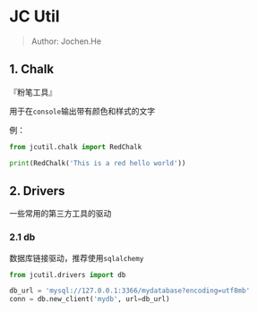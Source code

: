 # JC Util

> Author: Jochen.He


## 1. Chalk

『粉笔工具』

用于在`console`输出带有颜色和样式的文字

例：
```python
from jcutil.chalk import RedChalk

print(RedChalk('This is a red hello world'))
```


## 2. Drivers

一些常用的第三方工具的驱动

### 2.1 db

数据库链接驱动，推荐使用`sqlalchemy`

```python
from jcutil.drivers import db

db_url = 'mysql://127.0.0.1:3366/mydatabase?encoding=utf8mb'
conn = db.new_client('mydb', url=db_url)
```


